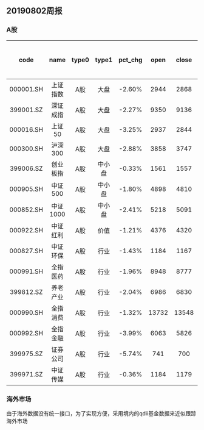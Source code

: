 ## 20190802周报
### A股

|code|name|type0|type1|pct_chg|open|close|low|high|周bbi|偏离周bbi|
|:-: |:--:|:-:  |:-:  |:-:    |:-: |:-:  |:-:|:-: |  :-:|     :-:|
|000001.SH|上证指数|A股|大盘|-2.60%|2944|2868|2851|2966|0|0|
|399001.SZ|深证成指|A股|大盘|-2.27%|9350|9136|9020|9469|0|0|
|000016.SH|上证50|A股|大盘|-3.25%|2937|2844|2832|2958|0|0|
|000300.SH|沪深300|A股|大盘|-2.88%|3858|3747|3720|3891|0|0|
|399006.SZ|创业板指|A股|中小盘|-0.33%|1561|1557|1536|1594|0|0|
|000905.SH|中证500|A股|中小盘|-1.80%|4898|4810|4756|4961|0|0|
|000852.SH|中证1000|A股|中小盘|-2.41%|5218|5091|5047|5269|0|0|
|000922.SH|中证红利|A股|价值|-1.21%|4376|4320|4307|4409|0|0|
|000827.SH|中证环保|A股|行业|-1.43%|1184|1167|1156|1200|0|0|
|000991.SH|全指医药|A股|行业|-1.96%|8948|8777|8672|8986|0|0|
|399812.SZ|养老产业|A股|行业|-2.04%|6986|6830|6761|7060|0|0|
|000990.SH|全指消费|A股|行业|-1.32%|13732|13548|13367|13935|0|0|
|000992.SH|全指金融|A股|行业|-3.99%|6063|5826|5800|6119|0|0|
|399975.SZ|证券公司|A股|行业|-5.74%|741|700|696|746|0|0|
|399971.SZ|中证传媒|A股|行业|-0.36%|1184|1179|1167|1218|0|0|


### 海外市场

由于海外数据没有统一接口，为了实现方便，采用境内的qdii基金数据来近似跟踪海外市场

